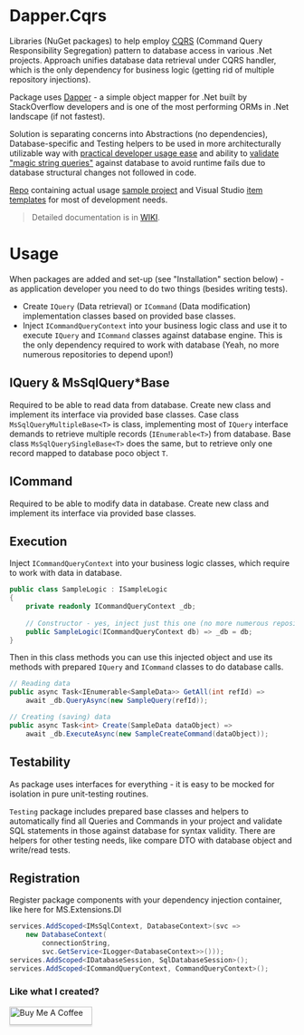 # Dapper.Cqrs

Libraries (NuGet packages) to help employ [CQRS](https://martinfowler.com/bliki/CQRS.html) (Command Query Responsibility Segregation) pattern to database access in various .Net projects. Approach unifies database data retrieval under CQRS handler, which is the only dependency for business logic (getting rid of multiple repository injections).

Package uses [Dapper](https://stackexchange.github.io/Dapper/) - a simple object mapper for .Net built by StackOverflow developers and is one of the most performing ORMs in .Net landscape (if not fastest).

Solution is separating concerns into Abstractions (no dependencies), Database-specific and Testing helpers to be used in more architecturally utilizable way with [practical developer usage ease](https://github.com/salixzs/Dapper.Cqrs/wiki/Productivity) and ability to [validate "magic string queries"](https://github.com/salixzs/Dapper.Cqrs/wiki/QueryTesting) against database to avoid runtime fails due to database structural changes not followed in code.

[Repo](https://github.com/salixzs/Dapper.Cqrs) containing actual usage [sample project](https://github.com/salixzs/Dapper.Cqrs/wiki/AspNet5ApiSample) and Visual Studio [item templates](https://github.com/salixzs/Dapper.Cqrs/wiki/Productivity#provided-templates) for most of development needs.

> Detailed documentation is in [WIKI](https://github.com/salixzs/Dapper.Cqrs/wiki).

# Usage

When packages are added and set-up (see "Installation" section below) - as application developer you need to do two things (besides writing tests).

* Create `IQuery` (Data retrieval) or `ICommand` (Data modification) implementation classes based on provided base classes.
* Inject `ICommandQueryContext` into your business logic class and use it to execute `IQuery` and `ICommand` classes against database engine. This is the only dependency required to work with database (Yeah, no more numerous repositories to depend upon!)

## IQuery & MsSqlQuery*Base
Required to be able to read data from database. Create new class and implement its interface via provided base classes.
Case class `MsSqlQueryMultipleBase<T>` is class, implementing most of `IQuery` interface demands to retrieve multiple records (`IEnumerable<T>`) from database.
Base class `MsSqlQuerySingleBase<T>` does the same, but to retrieve only one record mapped to database poco object `T`.

## ICommand
Required to be able to modify data in database. Create new class and implement its interface via provided base classes.

## Execution
Inject `ICommandQueryContext` into your business logic classes, which require to work with data in database.
```csharp
public class SampleLogic : ISampleLogic
{
    private readonly ICommandQueryContext _db;
    
    // Constructor - yes, inject just this one (no more numerous repositories!)
    public SampleLogic(ICommandQueryContext db) => _db = db;
}
```

Then in this class methods you can use this injected object and use its methods with prepared `IQuery` and `ICommand` classes to do database calls.

```csharp
// Reading data
public async Task<IEnumerable<SampleData>> GetAll(int refId) => 
    await _db.QueryAsync(new SampleQuery(refId));

// Creating (saving) data
public async Task<int> Create(SampleData dataObject) => 
    await _db.ExecuteAsync(new SampleCreateCommand(dataObject));
```

## Testability
As package uses interfaces for everything - it is easy to be mocked for isolation in pure unit-testing routines.

`Testing` package includes prepared base classes and helpers to automatically find all Queries and Commands in your project and validate SQL statements in those against database for syntax validity. There are helpers for other testing needs, like compare DTO with database object and write/read tests.

## Registration
Register package components with your dependency injection container, like here for MS.Extensions.DI
```csharp
services.AddScoped<IMsSqlContext, DatabaseContext>(svc =>
    new DatabaseContext(
        connectionString,
        svc.GetService<ILogger<DatabaseContext>>()));
services.AddScoped<IDatabaseSession, SqlDatabaseSession>();
services.AddScoped<ICommandQueryContext, CommandQueryContext>();
```

### Like what I created?
<a href="https://www.buymeacoffee.com/salixzs" target="_blank"><img src="https://www.buymeacoffee.com/assets/img/custom_images/orange_img.png" alt="Buy Me A Coffee" style="height: 32px !important;width: 146px !important;box-shadow: 0px 3px 2px 0px rgba(190, 190, 190, 0.5) !important;-webkit-box-shadow: 0px 3px 2px 0px rgba(190, 190, 190, 0.5) !important;" ></a>